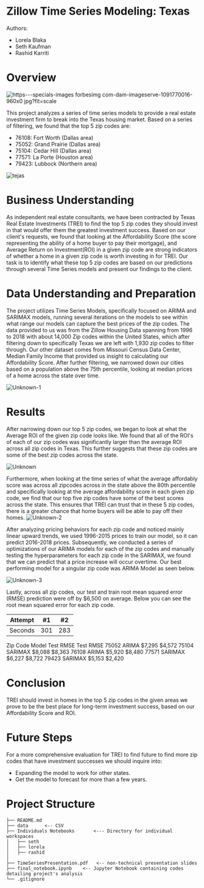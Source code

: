 # Zillow Time Series Modeling: Texas 
Authors: 
- Lorela Blaka
- Seth Kaufman
- Rashid Karriti

# Overview
![https---specials-images forbesimg com-dam-imageserve-1091770016-960x0 jpg?fit=scale](https://user-images.githubusercontent.com/82670256/136472341-8f62454c-20bc-4df1-abc1-e6ab32aa90e9.jpeg)

This project analyzes a series of time series models to provide a real estate investment firm to break into the Texas housing market. Based on a series of filtering, we found that the top 5 zip codes are:  
- 76108: Fort Worth (Dallas area)
- 75052: Grand Prairie (Dallas area)
- 75104: Cedar Hill (Dallas area)
- 77571: La Porte (Houston area)
- 79423: Lubbock (Northern area)

![tejas](https://user-images.githubusercontent.com/82670256/136484300-b6cab662-0eef-4af2-8a60-f2b49a37fd69.PNG)

# Business Understanding
As independent real estate consultants, we have been contracted by Texas Real Estate Investments (TREI) to find the top 5 zip codes they should invest in that would offer them the greatest investment success. Based on our client's requests, we found that looking at the Affordability Score (the score representing the ability of a home buyer to pay their mortgage), and Average Return on Investment(ROI) in a given zip code are strong indicators of whether a home in a given zip code is worth investing in for TREI. Our task is to identify what these top 5 zip codes are based on our predictions through several Time Series models and present our findings to the client. 

# Data Understanding and Preparation
The project utilizes Time Series Models, specifically focused on ARIMA and SARIMAX models, running several iterations on the models to see within what range our models can capture the best prices of the zip codes. The data provided to us was from the Zillow Housing Data spanning from 1996 to 2018 with about 14,000 Zip codes within the United States, which after filtering down to specifically Texas we are left with 1,930 zip codes to filter through. Our other dataset comes from Missouri Census Data Center, Median Family Income that provided us insight to calculating our Affordability Score. After further filtering, we narrowed down our cities based on a population above the 75th percentile, looking at median prices of a home across the state over time. 

![Unknown-1](https://user-images.githubusercontent.com/82670256/136558177-d65ae03c-345e-43c8-936e-e3ec4874b4f4.png)



# Results
After narrowing down our top 5 zip codes, we began to look at what the Average ROI of the given zip code looks like. We found that all of the ROI's of each of our zip codes was significantly larger than the average ROI across all zip codes in Texas. This further suggests that these zip codes are some of the best zip codes across the state. 

![Unknown](https://user-images.githubusercontent.com/82670256/136482733-73546361-3a38-4675-a6fe-1b6012122bbd.png)
 
Furthermore, when looking at the time series of what the average affordably score was across all zipcodes across in the state above the 80th percentile and specifically looking at the average affordability score in each given zip code, we find that our top five zip codes have some of the best scores across the state. This ensures that TREI can trust that in these 5 zip codes, there is a greater chance that home buyers will be able to pay off their homes. 
![Unknown-2](https://user-images.githubusercontent.com/82670256/136482764-9d5a619f-b2af-4f79-b2fc-f56ea49e6259.png)

After analyzing pricing behaviors for each zip code and noticed mainly linear upward trends, we used 1996-2015 prices to train our model, so it can predict 2016-2018 prices. Subsequently, we conducted a series of optimizations of our ARIMA models for each of the zip codes and manually testing the hyperparameters for each zip code in the SARIMAX, we found that we can predict that a price increase will occur overtime. Our best performing model for a singular zip code was ARIMA Model as seen below. 

![Unknown-3](https://user-images.githubusercontent.com/82670256/136556683-f90816d1-0df4-45be-bd78-6b734e8f1935.png)

Lastly, across all zip codes, our test and train root mean squared error (RMSE) prediction were off by $6,500 on average. Below you can see the root mean squared error for each zip code. 

| Attempt | #1  | #2  |
| ------- | --- | --- |
| Seconds | 301 | 283 |
Zip Code Model Test RMSE Test RMSE
75052    ARIMA
$7,295
$4,572
75104
SARIMAX
$8,088
$8,363
76108
ARIMA
$5,920
$8,480
77571
SARIMAX
$6,227
$8,722
79423
SARIMAX
$5,153
$2,420


# Conclusion 
TREI should invest in homes in the top 5 zip codes in the given areas we prove to be the best place for long-term investment success, based on our Affordability Score and ROI. 

# Future Steps
For a more comprehensive evaluation for TREI to find future to find more zip codes that have investment successes we should inquire into:
- Expanding the model to work for other states.
- Get the model to forecast for more than a few years. 

# Project Structure
  ```
├── README.md
├── data      <-- CSV 
├── Individuals Notebooks       <--- Directory for individual workspaces
│   ├── seth
│   ├── lorela
│   ├── rashid
│   
├── TimeSeriesPresentation.pdf   <-- non-technical presentation slides
├── final_notebook.ipynb    <-- Jupyter Notebook containing codes detailing project's analysis 
└── .gitignore
```
